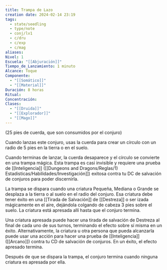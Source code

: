 ```yaml
---
title: Trampa de Lazo
creation date: 2024-02-14 23:19
tags:
  - state/seedling
  - type/note
  - conj/lv1
  - c/dru
  - c/exp
  - c/mag
aliases: 
Nivel: 1
Escuela: "[[Abjuración]]"
Tiempo_de_Lanzamiento: 1 minuto
Alcance: Toque
Componente:
  - "[[Somático]]"
  - "[[Material]]"
Duración: 8 horas
Ritual: 
Concentración: 
Clases:
  - "[[Druida]]"
  - "[[Explorador]]"
  - "[[Mago]]"
---
```


(25 pies de cuerda, que son consumidos por el conjuro)

Cuando lanzas este conjuro, usas la cuerda para crear un círculo con un radio de 5 pies en la tierra o en el suelo.

Cuando terminas de lanzar, la cuerda desaparece y el círculo se convierte en una trampa mágica.
Esta trampa es casi invisible y requiere una prueba de [[Inteligencia]] ([[Dungeons and Dragons/Reglas/1) Estadisticas/Habilidades/Investigación]]) exitosa contra tu DC de salvación de conjuros para poder discernirla.

La trampa se dispara cuando una criatura Pequeña, Mediana o Grande se desplaza a la tierra o al suelo en el radio del conjuro. Esa criatura debe tener éxito en una [[Tirada de Salvación]] de [[Destreza]] o ser izada mágicamente en el aire, dejándola colgando de cabeza 3 pies sobre el suelo. La criatura está apresada allí hasta que el conjuro termina.

Una criatura apresada puede hacer una tirada de salvación de Destreza al final de cada uno de sus turnos, terminando el efecto sobre sí misma en un éxito. Alternativamente, la criatura u otra persona que pueda alcanzarla puede usar una acción para hacer una prueba de [[Inteligencia]] ([[Arcano]]) contra tu CD de salvación de conjuros. En un éxito, el efecto apresado termina.

Después de que se dispara la trampa, el conjuro termina cuando ninguna criatura es apresada por ella.